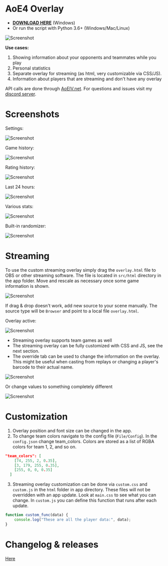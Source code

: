 # AoE4 Overlay
 
* **[DOWNLOAD HERE](https://github.com/FluffyMaguro/AoE4_Overlay/releases/download/1.1.1/AoE4_Overlay.zip)** (Windows)
* Or run the script with Python 3.6+ (Windows/Mac/Linux)

![Screenshot](https://i.imgur.com/eN2zJ3c.jpg)

**Use cases:**

1. Showing information about your opponents and teammates while you play
2. Personal statistics
3. Separate overlay for streaming (as html, very customizable via CSS/JS).
4. Information about players that are streaming and don't have any overlay

API calls are done through [AoEIV.net](https://aoeiv.net/). For questions and issues visit my [discord server](https://discord.gg/FtGdhqD).

# Screenshots

Settings:

![Screenshot](https://i.imgur.com/hhH8R72.png)

Game history:

![Screenshot](https://i.imgur.com/L1V1wp2.png)

Rating history:

![Screenshot](https://i.imgur.com/QqojOJI.png)

Last 24 hours:

![Screenshot](https://i.imgur.com/8ODqTrw.png)

Various stats:

![Screenshot](https://i.imgur.com/aGXRnT2.png)

Built-in randomizer:

![Screenshot](https://i.imgur.com/tV4dMfi.png)

# Streaming
To use the custom streaming overlay simply drag the `overlay.html` file to OBS or other streaming software. The file is located in `src/html` directory in the app folder. Move and rescale as necessary once some game information is shown.

![Screenshot](https://i.imgur.com/BK9AC6h.png)

If drag & drop doesn't work, add new source to your scene manually. The source type will be `Browser` and point to a local file `overlay.html`.

Overlay active:

![Screenshot](https://i.imgur.com/gNbxJBY.png)

* Streaming overlay supports team games as well
* The streaming overlay can be fully customized with CSS and JS, see the next section.
* The override tab can be used to change the information on the overlay. This might be useful when casting from replays or changing a player's barcode to their actual name.

![Screenshot](https://i.imgur.com/f1OGmyz.png)

Or change values to something completely different

![Screenshot](https://i.imgur.com/02YsXdI.png)

# Customization

1. Overlay position and font size can be changed in the app.
2. To change team colors navigate to the config file (`File/Config`). In the `config.json` change team_colors. Colors are stored as a list of RGBA colors for team 1, 2, and so on.

```json
"team_colors": [
    [74, 255, 2, 0.35],
    [3, 179, 255, 0.35],
    [255, 0, 0, 0.35]
  ]
```

3. Streaming overlay customization can be done via `custom.css` and `custom.js` in the `html` folder in app directory. These files will not be overridden with an app update. Look at `main.css` to see what you can change. In `custom.js` you can define this function that runs after each update.

```javascript
function custom_func(data) {
    console.log("These are all the player data:", data);
}
```

# Changelog & releases

[Here](https://github.com/FluffyMaguro/AoE4_Overlay/releases)